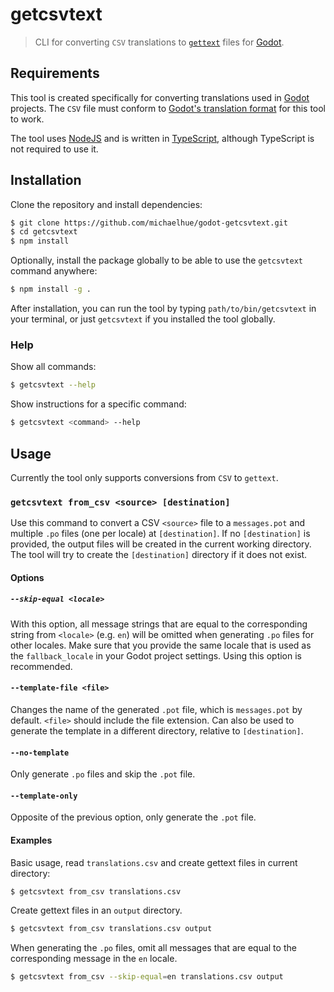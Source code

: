 # getcsvtext

> CLI for converting `CSV` translations to [`gettext`](https://www.gnu.org/software/gettext/) files for [Godot](https://godotengine.org).

## Requirements

This tool is created specifically for converting translations used in [Godot](https://godotengine.org) projects. The `CSV` file must conform to [Godot's translation format](https://docs.godotengine.org/en/stable/tutorials/assets_pipeline/importing_translations.html#translation-format) for this tool to work.

The tool uses [NodeJS](https://nodejs.org) and is written in [TypeScript](https://www.typescriptlang.org), although TypeScript is not required to use it.

## Installation

Clone the repository and install dependencies:

```bash
$ git clone https://github.com/michaelhue/godot-getcsvtext.git
$ cd getcsvtext
$ npm install
```

Optionally, install the package globally to be able to use the `getcsvtext` command anywhere:

```bash
$ npm install -g .
```

After installation, you can run the tool by typing `path/to/bin/getcsvtext` in your terminal, or just `getcsvtext` if you installed the tool globally.

### Help

Show all commands:

```bash
$ getcsvtext --help
```

Show instructions for a specific command:

```bash
$ getcsvtext <command> --help
```

## Usage

Currently the tool only supports conversions from `CSV` to `gettext`.

### `getcsvtext from_csv <source> [destination]`

Use this command to convert a CSV `<source>` file to a `messages.pot` and multiple `.po` files (one per locale) at `[destination]`. If no `[destination]` is provided, the output files will be created in the current working directory. The tool will try to create the `[destination]` directory if it does not exist.

#### Options

##### `--skip-equal <locale>`

With this option, all message strings that are equal to the corresponding string from `<locale>` (e.g. `en`) will be omitted when generating `.po` files for other locales. Make sure that you provide the same locale that is used as the `fallback_locale` in your Godot project settings. Using this option is recommended.

#### `--template-file <file>`

Changes the name of the generated `.pot` file, which is `messages.pot` by default. `<file>` should include the file extension. Can also be used to generate the template in a different directory, relative to `[destination]`.

#### `--no-template`

Only generate `.po` files and skip the `.pot` file.

#### `--template-only`

Opposite of the previous option, only generate the `.pot` file.

#### Examples

Basic usage, read `translations.csv` and create gettext files in current directory:

```bash
$ getcsvtext from_csv translations.csv
```

Create gettext files in an `output` directory.

```bash
$ getcsvtext from_csv translations.csv output
```

When generating the `.po` files, omit all messages that are equal to the corresponding message in the `en` locale.

```bash
$ getcsvtext from_csv --skip-equal=en translations.csv output
```
